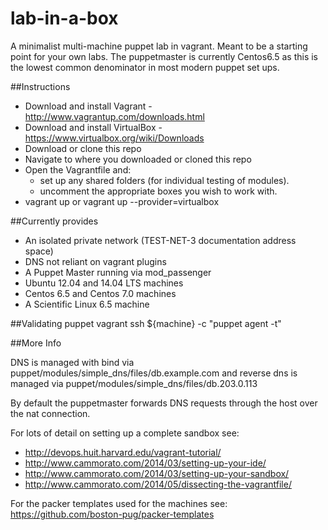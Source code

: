 lab-in-a-box
============

A minimalist multi-machine puppet lab in vagrant. Meant to be a starting point
for your own labs.  The puppetmaster is currently Centos6.5 as this is the 
lowest common denominator in most modern puppet set ups.

##Instructions
- Download and install Vagrant - http://www.vagrantup.com/downloads.html
- Download and install VirtualBox - https://www.virtualbox.org/wiki/Downloads
- Download or clone this repo
- Navigate to where you downloaded or cloned this repo
- Open the Vagrantfile and:
  - set up any shared folders (for individual testing of modules).
  - uncomment the appropriate boxes you wish to work with.
- vagrant up or vagrant up --provider=virtualbox

##Currently provides
- An isolated private network (TEST-NET-3 documentation address space)
- DNS not reliant on vagrant plugins
- A Puppet Master running via mod_passenger
- Ubuntu 12.04 and 14.04 LTS machines
- Centos 6.5 and Centos 7.0 machines
- A Scientific Linux 6.5 machine

##Validating puppet
vagrant ssh ${machine} -c "puppet agent -t"

##More Info

DNS is managed with bind via puppet/modules/simple_dns/files/db.example.com and reverse dns is managed via puppet/modules/simple_dns/files/db.203.0.113

By default the puppetmaster forwards DNS requests through the host over the nat connection.

For lots of detail on setting up a complete sandbox see:
- http://devops.huit.harvard.edu/vagrant-tutorial/
- http://www.cammorato.com/2014/03/setting-up-your-ide/
- http://www.cammorato.com/2014/03/setting-up-your-sandbox/
- http://www.cammorato.com/2014/05/dissecting-the-vagrantfile/

For the packer templates used for the machines see: https://github.com/boston-pug/packer-templates

